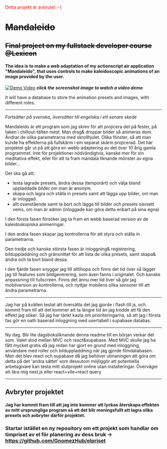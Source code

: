 <span style="color:red;">Detta projekt är avbrutet :-( </span>
# <del>Mandaleido</del> 
## <del>Final project on my fullstack developer course @Lexicon </del>
#### The idea is to make a web adaptation of my actionscript air application "Mandaleido", that uses controls to make kaleidoscopic animations of an image provided by the user.

[![Demo Video](https://github.com/user-attachments/assets/812290e0-21d6-4cd2-b45c-db57f3729182)](https://www.youtube.com/watch?v=V7Cxf1Wduok)
**_click the screenshot image to watch a video demo_**

It will have a database to store the animation presets and images, with different roles.

---

_Fortsätter på svenska, översätter till engelska i ett senare skede_

Mandaleido är ett program som jag skrev för att projicera det på fester, på taken i chillout-tälten mest. Man drag& droppar bilder så animeras dom. Ändrar de olika parametrarna med skrollhjulet. Olika fönster, så att man kunde ha effekterna på fullskärm i em separat skärm projicerad.
Det här projektet går ut på att göra en webb-adaptering av det över 10 årig gamla programmet. Inte för projektioner nödvändigtvis, kanske mer för sin meditativa effekt, eller för att ta fram mandala liknande mönster av egna bilder...

Det ska gå att:
- testa lagrade presets, ändra dessa (temporärt) och välja bland uppladdade bilder om man är anonym. 
- skapa och lagra och ställa in presets samt att lägga upp bilder, om man är inloggad.
- allt ovanstående samt ta bort och lägga till bilder och presets oavsett vems, om man är admin (inloggade kan göra detta enbart på sina egna)

I den första fasen försöker jag ta fram en webb baserad version av de kaleidoskopiska animeringar. 

I den andra fasen skapar jag kontrollerna för att styra och ställa in parametrarna.

Den tredje och kanske största fasen är inloggning& registrering, bilduppladdning och gränsnittet för att lista de olika presets, samt skapa& ändra och ta bort bland dessa.

I den fjärde fasen snyggar jag till alltihopa och finns det tid över så lägger jag till features som bildgenerering, som även fanns i originalet. Och kanske anpassning till fullscreen.
Finns det ännu mer tid över så gör jag mobilversion av kontrollerna, och nyttjar mobilens olika sensorer till att ändra parametrarna.

----

Jag har på kvällen testat att översätta det jag gjorde i flash till js, och kommit fram till att det kommer att ta längre tid än jag trodde att få den effekt jag söker. Så jag har tänkt kasta om prioriteringarna, så att jag i första fas gör en oath baserad inloggning med usertabell i supabase databas.

---

Ny dag. Blir lite dagsboksliknande denna readme till en början verkar det som. Valet stod mellan MVC och react&supabase. Med MVC skulle jag ha fått mycket gratis då jag redan har gjort en grund med inloggning, användare med roller och bilduppladdning när jag gjorde filmdatabasen. Men det blev react och supabase då jag behöver utmaningen att göra om detta på det 'andra sättet' som dessutom möjliggör att potentiella arbetsgivare kan testa mitt slutprojekt online utan installeringar. Överväger att lära mig next.js eller react+vite+react query

---

## Avbryter projektet
#### Jag har kommit fram till att jag inte kommer att lyckas återskapa effekten av mitt ursprungliga program så att det blir meningsfullt att lagra olika presets och avbryter därför projektet.
### Startar istället en ny repository om ett projekt som handlar om timpriset av el för planering av dess bruk -> https://github.com/GnomezHub/elpriset

